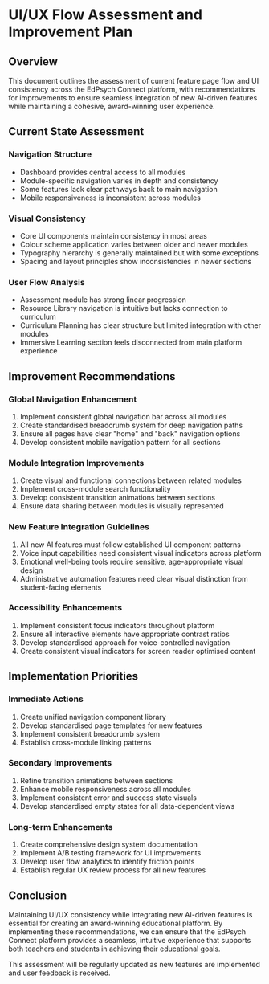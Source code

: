 # UI/UX Flow Assessment and Improvement Plan

## Overview

This document outlines the assessment of current feature page flow and UI consistency across the EdPsych Connect platform, with recommendations for improvements to ensure seamless integration of new AI-driven features while maintaining a cohesive, award-winning user experience.

## Current State Assessment

### Navigation Structure
- Dashboard provides central access to all modules
- Module-specific navigation varies in depth and consistency
- Some features lack clear pathways back to main navigation
- Mobile responsiveness is inconsistent across modules

### Visual Consistency
- Core UI components maintain consistency in most areas
- Colour scheme application varies between older and newer modules
- Typography hierarchy is generally maintained but with some exceptions
- Spacing and layout principles show inconsistencies in newer sections

### User Flow Analysis
- Assessment module has strong linear progression
- Resource Library navigation is intuitive but lacks connection to curriculum
- Curriculum Planning has clear structure but limited integration with other modules
- Immersive Learning section feels disconnected from main platform experience

## Improvement Recommendations

### Global Navigation Enhancement
1. Implement consistent global navigation bar across all modules
2. Create standardised breadcrumb system for deep navigation paths
3. Ensure all pages have clear "home" and "back" navigation options
4. Develop consistent mobile navigation pattern for all sections

### Module Integration Improvements
1. Create visual and functional connections between related modules
2. Implement cross-module search functionality
3. Develop consistent transition animations between sections
4. Ensure data sharing between modules is visually represented

### New Feature Integration Guidelines
1. All new AI features must follow established UI component patterns
2. Voice input capabilities need consistent visual indicators across platform
3. Emotional well-being tools require sensitive, age-appropriate visual design
4. Administrative automation features need clear visual distinction from student-facing elements

### Accessibility Enhancements
1. Implement consistent focus indicators throughout platform
2. Ensure all interactive elements have appropriate contrast ratios
3. Develop standardised approach for voice-controlled navigation
4. Create consistent visual indicators for screen reader optimised content

## Implementation Priorities

### Immediate Actions
1. Create unified navigation component library
2. Develop standardised page templates for new features
3. Implement consistent breadcrumb system
4. Establish cross-module linking patterns

### Secondary Improvements
1. Refine transition animations between sections
2. Enhance mobile responsiveness across all modules
3. Implement consistent error and success state visuals
4. Develop standardised empty states for all data-dependent views

### Long-term Enhancements
1. Create comprehensive design system documentation
2. Implement A/B testing framework for UI improvements
3. Develop user flow analytics to identify friction points
4. Establish regular UX review process for all new features

## Conclusion

Maintaining UI/UX consistency while integrating new AI-driven features is essential for creating an award-winning educational platform. By implementing these recommendations, we can ensure that the EdPsych Connect platform provides a seamless, intuitive experience that supports both teachers and students in achieving their educational goals.

This assessment will be regularly updated as new features are implemented and user feedback is received.
